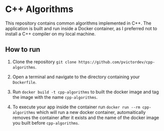# C++ Algorithms

This repository contains common algorithms implemented in C++. The application is built and run inside a Docker container, as I preferred not to install a C++ compiler on my local machine.

## How to run

1.  Clone the repository `git clone https://github.com/pvictordev/cpp-algorithms`.

2.  Open a terminal and navigate to the directory containing your `Dockerfile`.

3.  Run `docker build -t cpp-algorithms` to built the docker image and tag the image with the name `cpp-algorithms`.

4.  To execute your app inside the container run `docker run --rm cpp-algorithms` which will run a new docker container, automaitically removes the container after it exists and the name of the docker image you built before `cpp-algorithms`.
